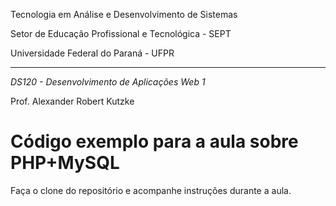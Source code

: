 Tecnologia em Análise e Desenvolvimento de Sistemas

Setor de Educação Profissional e Tecnológica - SEPT

Universidade Federal do Paraná - UFPR

---

*DS120 - Desenvolvimento de Aplicações Web 1*

Prof. Alexander Robert Kutzke

# Código exemplo para a aula sobre PHP+MySQL

Faça o clone do repositório e acompanhe instruções durante a aula.

